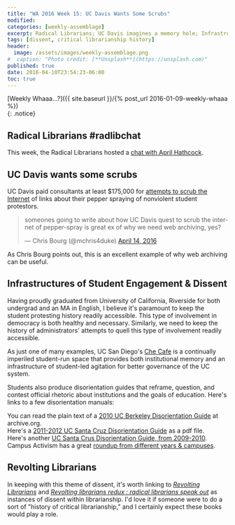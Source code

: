 ```yaml
---
title: "WA 2016 Week 15: UC Davis Wants Some Scrubs"
modified:
categories: [weekly-assemblage]
excerpt: Radical Librarians; UC Davis imagines a memory hole; Infrastructures of student dissent; Revolting Librarians.
tags: [dissent, critical librarianship history]
header:
  image: /assets/images/weekly-assemblage.png
#  caption: "Photo credit: [**Unsplash**](https://unsplash.com)"
published: true
date: 2016-04-10T23:54:23-06:00
toc: true
---
```

  
[Weekly Whaaa…?]({{ site.baseurl }}/{% post_url 2016-01-09-weekly-whaaa %})  
{: .notice}  

## Radical Librarians #radlibchat  

This week, the Radical Librarians hosted a [chat with April Hathcock](https://rlc.radicallibrarianship.org/2016/04/07/radlibchat-12th-april-2016/).  

## UC Davis wants some scrubs   

UC Davis paid consultants at least $175,000 for [attempts to scrub the Internet](http://www.sacbee.com/news/local/article71659992.html) of links about their pepper spraying of nonviolent student protestors.  

<blockquote class="twitter-tweet" data-lang="en"><p lang="en" dir="ltr">someones going to write about how UC Davis quest to scrub the internet of pepper-spray is great ex of why we need web archiving, yes?</p>&mdash; Chris Bourg (@mchris4duke) <a href="https://twitter.com/mchris4duke/status/720660507053723650">April 14, 2016</a></blockquote> <script async src="//platform.twitter.com/widgets.js" charset="utf-8"></script>

As Chris Bourg points out, this is an excellent example of why web archiving can be useful.  

## Infrastructures of Student Engagement & Dissent  

Having proudly graduated from University of California, Riverside for both undergrad and an MA in English, I believe it's paramount to keep the student protesting history readily accessible. This type of involvement in democracy is both healthy and necessary. Similarly, we need to keep the history of administrators' attempts to quell this type of involvement readily accessible.  

As just one of many examples, UC San Diego's [Che Cafe](http://thechecafe.blogspot.com/p/about.html) is a continually imperiled student-run space that provides both institutional memory and an infrastructure of student-led agitation for better governance of the UC system. 

Students also produce disorientation guides that reframe, question, and contest official rhetoric about institutions and the goals of education. Here's links to a few disorientation manuals:   

You can read the plain text of a [2010 UC Berkeley Disorientation Guide]( https://archive.org/stream/216605-uc-disorientation-guide/216605-uc-disorientation-guide_djvu.txt) at archive.org.  
Here's a [2011-2012 UC Santa Cruz Disorientation Guide](http://www.campusactivism.org/server-new/uploads/2011_ucsc_disorientation_guide.pdf) as a pdf file.  
Here's another [UC Santa Crus Disorientation Guide, from 2009-2010](https://www.indybay.org/uploads/2009/09/26/ucsc-disguide-2009.pdf).  
Campus Activism has a great [roundup from different years & campuses](http://www.campusactivism.org/displaycategory-4.htm).  

## Revolting Librarians  

In keeping with this theme of dissent, it's worth linking to [_Revolting Librarians_](http://www.worldcat.org/oclc/479117) and [_Revolting librarians redux : radical librarians speak out_](http://www.worldcat.org/oclc/52055828) as instances of dissent within librarianship. I'd love it if someone were to do a sort of "history of critical librarianship," and I certainly expect these books would play a role.    